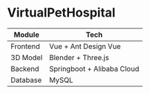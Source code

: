 # VirtualPetHospital
| Module      | Tech        |
| ----------- | ----------- |
| Frontend    | Vue + Ant Design Vue    |
| 3D Model    | Blender + Three.js   |
| Backend     | Springboot + Alibaba Cloud  |
| Database    | MySQL       |
